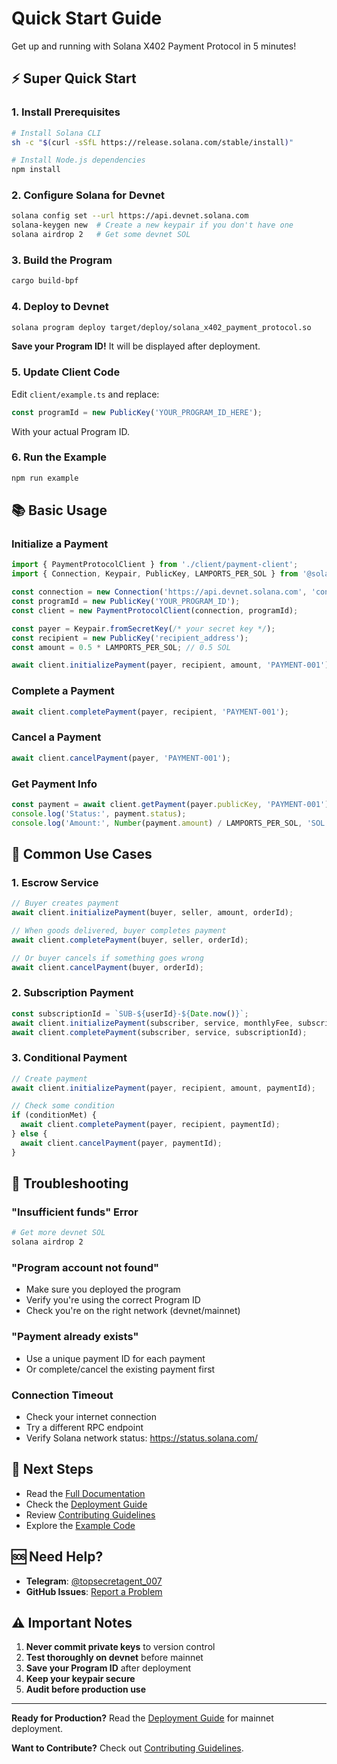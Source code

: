 # Quick Start Guide

Get up and running with Solana X402 Payment Protocol in 5 minutes!

## ⚡ Super Quick Start

### 1. Install Prerequisites
```bash
# Install Solana CLI
sh -c "$(curl -sSfL https://release.solana.com/stable/install)"

# Install Node.js dependencies
npm install
```

### 2. Configure Solana for Devnet
```bash
solana config set --url https://api.devnet.solana.com
solana-keygen new  # Create a new keypair if you don't have one
solana airdrop 2   # Get some devnet SOL
```

### 3. Build the Program
```bash
cargo build-bpf
```

### 4. Deploy to Devnet
```bash
solana program deploy target/deploy/solana_x402_payment_protocol.so
```

**Save your Program ID!** It will be displayed after deployment.

### 5. Update Client Code
Edit `client/example.ts` and replace:
```typescript
const programId = new PublicKey('YOUR_PROGRAM_ID_HERE');
```

With your actual Program ID.

### 6. Run the Example
```bash
npm run example
```

## 📚 Basic Usage

### Initialize a Payment
```typescript
import { PaymentProtocolClient } from './client/payment-client';
import { Connection, Keypair, PublicKey, LAMPORTS_PER_SOL } from '@solana/web3.js';

const connection = new Connection('https://api.devnet.solana.com', 'confirmed');
const programId = new PublicKey('YOUR_PROGRAM_ID');
const client = new PaymentProtocolClient(connection, programId);

const payer = Keypair.fromSecretKey(/* your secret key */);
const recipient = new PublicKey('recipient_address');
const amount = 0.5 * LAMPORTS_PER_SOL; // 0.5 SOL

await client.initializePayment(payer, recipient, amount, 'PAYMENT-001');
```

### Complete a Payment
```typescript
await client.completePayment(payer, recipient, 'PAYMENT-001');
```

### Cancel a Payment
```typescript
await client.cancelPayment(payer, 'PAYMENT-001');
```

### Get Payment Info
```typescript
const payment = await client.getPayment(payer.publicKey, 'PAYMENT-001');
console.log('Status:', payment.status);
console.log('Amount:', Number(payment.amount) / LAMPORTS_PER_SOL, 'SOL');
```

## 🎯 Common Use Cases

### 1. Escrow Service
```typescript
// Buyer creates payment
await client.initializePayment(buyer, seller, amount, orderId);

// When goods delivered, buyer completes payment
await client.completePayment(buyer, seller, orderId);

// Or buyer cancels if something goes wrong
await client.cancelPayment(buyer, orderId);
```

### 2. Subscription Payment
```typescript
const subscriptionId = `SUB-${userId}-${Date.now()}`;
await client.initializePayment(subscriber, service, monthlyFee, subscriptionId);
await client.completePayment(subscriber, service, subscriptionId);
```

### 3. Conditional Payment
```typescript
// Create payment
await client.initializePayment(payer, recipient, amount, paymentId);

// Check some condition
if (conditionMet) {
  await client.completePayment(payer, recipient, paymentId);
} else {
  await client.cancelPayment(payer, paymentId);
}
```

## 🔧 Troubleshooting

### "Insufficient funds" Error
```bash
# Get more devnet SOL
solana airdrop 2
```

### "Program account not found"
- Make sure you deployed the program
- Verify you're using the correct Program ID
- Check you're on the right network (devnet/mainnet)

### "Payment already exists"
- Use a unique payment ID for each payment
- Or complete/cancel the existing payment first

### Connection Timeout
- Check your internet connection
- Try a different RPC endpoint
- Verify Solana network status: https://status.solana.com/

## 📖 Next Steps

- Read the [Full Documentation](README.md)
- Check the [Deployment Guide](DEPLOYMENT.md)
- Review [Contributing Guidelines](CONTRIBUTING.md)
- Explore the [Example Code](client/example.ts)

## 🆘 Need Help?

- **Telegram**: [@topsecretagent_007](https://t.me/topsecretagent_007)
- **GitHub Issues**: [Report a Problem](https://github.com/topsecretagent007/Solana-X402-Payment-Protocol/issues)

## ⚠️ Important Notes

1. **Never commit private keys** to version control
2. **Test thoroughly on devnet** before mainnet
3. **Save your Program ID** after deployment
4. **Keep your keypair secure**
5. **Audit before production use**

---

**Ready for Production?** Read the [Deployment Guide](DEPLOYMENT.md) for mainnet deployment.

**Want to Contribute?** Check out [Contributing Guidelines](CONTRIBUTING.md).

